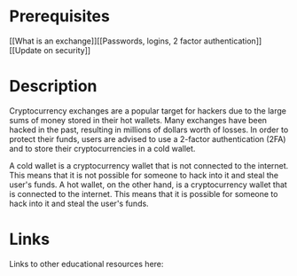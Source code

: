 # Prerequisites
[[What is an exchange]][[Passwords, logins, 2 factor authentication]][[Update on security]]

# Description
  
Cryptocurrency exchanges are a popular target for hackers due to the large sums of money stored in their hot wallets. Many exchanges have been hacked in the past, resulting in millions of dollars worth of losses. In order to protect their funds, users are advised to use a 2-factor authentication (2FA) and to store their cryptocurrencies in a cold wallet.

A cold wallet is a cryptocurrency wallet that is not connected to the internet. This means that it is not possible for someone to hack into it and steal the user's funds. A hot wallet, on the other hand, is a cryptocurrency wallet that is connected to the internet. This means that it is possible for someone to hack into it and steal the user's funds.

# Links
Links to other educational resources here: